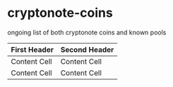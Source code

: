 # cryptonote-coins
ongoing list of both cryptonote coins and known pools

| First Header  | Second Header |
| ------------- | ------------- |
| Content Cell  | Content Cell  |
| Content Cell  | Content Cell  |
